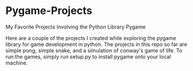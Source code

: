 # Pygame-Projects
 My Favorite Projects Involving the Python Library Pygame

 Here are a couple of the projects I created while exploring the pygame library for game development in python. The projects in this repo so far are simple pong, simple snake, and a simulation of conway's game of life. To run the games, simply run setup.py to install pygame onto your local machine.
